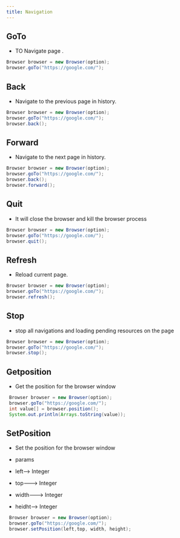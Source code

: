 ```yaml
---
title: Navigation
---
```


## GoTo

- TO Navigate page .

```java
Browser browser = new Browser(option);
browser.goTo("https://google.com/");
```

## Back

- Navigate to the previous page in history.

```java
Browser browser = new Browser(option);
browser.goTo("https://google.com/");
browser.back();
```

## Forward

- Navigate to the next page in history.

```java
Browser browser = new Browser(option);
browser.goTo("https://google.com/");
browser.back();
browser.forward();
```

## Quit

- It will close the browser and kill the browser process

```java
Browser browser = new Browser(option);
browser.goTo("https://google.com/");
browser.quit();

```

## Refresh

- Reload current page.

```java
Browser browser = new Browser(option);
browser.goTo("https://google.com/");
browser.refresh();
```

## Stop

- stop all navigations and loading pending resources on the page

```java
Browser browser = new Browser(option);
browser.goTo("https://google.com/");
browser.stop();
```

## Getposition

- Get the position for the browser window

```java
 Browser browser = new Browser(option);
 browser.goTo("https://google.com/");
 int value[] = browser.position();
 System.out.println(Arrays.toString(value));
```

## SetPosition

- Set the position for the browser window

- params
- left--> Integer
- top---> Integer
- width---> Integer
- heidht--> Integer

```java
 Browser browser = new Browser(option);
 browser.goTo("https://google.com/");
 browser.setPosition(left,top, width, height);
```

